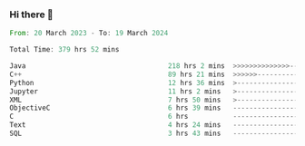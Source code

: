 ### Hi there 👋

<!--
**luoxuanzao/luoxuanzao** is a ✨ _special_ ✨ repository because its `README.md` (this file) appears on your GitHub profile.

Here are some ideas to get you started:

- 🔭 I’m currently working on ...
- 🌱 I’m currently learning ...
- 👯 I’m looking to collaborate on ...
- 🤔 I’m looking for help with ...
- 💬 Ask me about ...
- 📫 How to reach me: ...
- 😄 Pronouns: ...
- ⚡ Fun fact: ...
-->

<!--START_SECTION:waka-->

```rust
From: 20 March 2023 - To: 19 March 2024

Total Time: 379 hrs 52 mins

Java                                   218 hrs 2 mins  >>>>>>>>>>>>>>-----------   57.19 %
C++                                    89 hrs 21 mins  >>>>>>-------------------   23.44 %
Python                                 12 hrs 36 mins  >------------------------   03.31 %
Jupyter                                11 hrs 2 mins   >------------------------   02.90 %
XML                                    7 hrs 50 mins   >------------------------   02.06 %
ObjectiveC                             6 hrs 39 mins   -------------------------   01.75 %
C                                      6 hrs           -------------------------   01.57 %
Text                                   4 hrs 24 mins   -------------------------   01.16 %
SQL                                    3 hrs 43 mins   -------------------------   00.98 %
```

<!--END_SECTION:waka-->